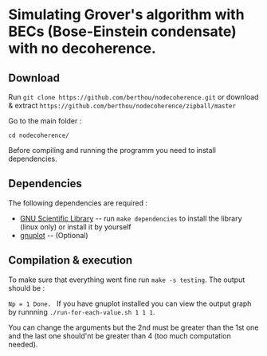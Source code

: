 Simulating Grover's algorithm with BECs (Bose-Einstein condensate) with no decoherence.
=============

Download
--------

Run `git clone https://github.com/berthou/nodecoherence.git` or download & extract `https://github.com/berthou/nodecoherence/zipball/master`

Go to the main folder :

`cd nodecoherence/`


Before compiling and running the programm you need to install dependencies.

Dependencies
------------

The following dependencies are required :

* [GNU Scientific Library](http://www.gnu.org/software/gsl/) -- run `make dependencies` to install the library (linux only) or install it by yourself
* [gnuplot](www.gnuplot.info/) -- (Optional)


Compilation & execution
-----------------------

To make sure that everything went fine run `make -s testing`. The output should be :

`Np = 1
Done.
`
If you have gnuplot installed you can view the output graph by runnning `./run-for-each-value.sh 1 1 1`.

You can change the arguments but the 2nd must be greater than the 1st one and the last one should'nt be greater than 4 (too much computation needed).
